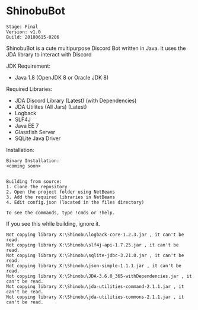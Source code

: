 # ShinobuBot
```
Stage: Final
Version: v1.0
Build: 20180615-0206
```

ShinobuBot is a cute multipurpose Discord Bot written in Java. It uses the JDA library to interact with Discord

JDK Requirement:
- Java 1.8 (OpenJDK 8 or Oracle JDK 8)

Required Libraries:
- JDA Discord Library (Latest) (with Dependencies)
- JDA Utilites (All Jars) (Latest)
- Logback
- SLF4J
- Java EE 7
- Glassfish Server 
- SQLite Java Driver

Installation:
```
Binary Installation:
<coming soon>
```

```

Building from source:
1. Clone the repository
2. Open the project folder using NetBeans
3. Add the required libraries in NetBeans
4. Edit config.json (located in the files directory)

To see the commands, type !cmds or !help.
```

If you see this while building, ignore it.
```
Not copying library X:\Shinobu\logback-core-1.2.3.jar , it can't be read.
Not copying library X:\Shinobu\slf4j-api-1.7.25.jar , it can't be read.
Not copying library X:\Shinobu\sqlite-jdbc-3.21.0.jar , it can't be read.
Not copying library X:\Shinobu\json-simple-1.1.1.jar , it can't be read.
Not copying library X:\Shinobu\JDA-3.6.0_365-withDependencies.jar , it can't be read.
Not copying library X:\Shinobu\jda-utilities-command-2.1.1.jar , it can't be read.
Not copying library X:\Shinobu\jda-utilities-commons-2.1.1.jar , it can't be read.
```
